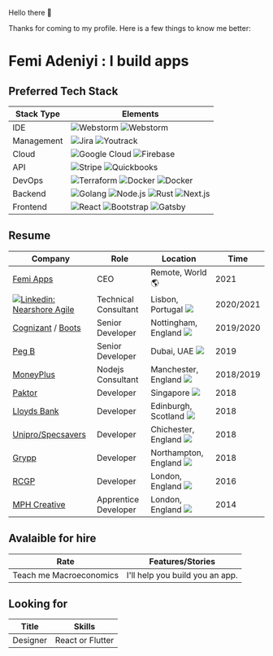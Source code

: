 Hello there 👋

Thanks for coming to my profile.  Here is a few things to know me better:

# Femi Adeniyi : I build apps


## Preferred Tech Stack

| Stack Type | Elements |
| ---------- | -------- |
| IDE |  ![Webstorm](https://img.shields.io/badge/-Webstorm-black?style=flat-square&logo=webstorm&logoColor=white) ![Webstorm](https://img.shields.io/badge/-Intelli%20J-black?style=flat-square&logo=intellij-idea&logoColor=white)  |
| Management |  ![Jira](https://img.shields.io/badge/-Jira-0052CC?style=flat-square&logo=jira-software&logoColor=white) ![Youtrack](https://img.shields.io/badge/-Youtrack-black?style=flat-square&logo=jetbrains&logoColor=white)  |
| Cloud |  ![Google Cloud](https://img.shields.io/badge/-Google%20Cloud-blue?style=flat-square&logo=google-cloud&logoColor=white)  ![Firebase](https://img.shields.io/badge/-Firebase-FFCA28?style=flat-square&logo=firebase&logoColor=black) |
| API |  ![Stripe](https://img.shields.io/badge/-Stripe-008CDD?style=flat-square&logo=stripe&logoColor=white) ![Quickbooks](https://img.shields.io/badge/-Quickbooks-2CA01C?style=flat-square&logo=quickbooks&logoColor=white)
| DevOps |  ![Terraform](https://img.shields.io/badge/-Terraform-623CE4?style=flat-square&logo=terraform&logoColor=white)  ![Docker](https://img.shields.io/badge/-Docker-2496ED?style=flat-square&logo=docker&logoColor=white) ![Docker](https://img.shields.io/badge/-SonarCloud-F3702A?style=flat-square&logo=sonarcloud&logoColor=white) |
| Backend |  ![Golang](https://img.shields.io/badge/-Golang-00ADD8?style=flat-square&logo=go&logoColor=white)  ![Node.js](https://img.shields.io/badge/-Node.js-339933?style=flat-square&logo=node.js&logoColor=white)  ![Rust](https://img.shields.io/badge/-Rust-000?style=flat-square&logo=rust&logoColor=white) ![Next.js](https://img.shields.io/badge/-Next.js-000?style=flat-square&logo=next.js&logoColor=white) |
| Frontend |  ![React](https://img.shields.io/badge/-React-61DAFB?style=flat-square&logo=react&logoColor=white) ![Bootstrap](https://img.shields.io/badge/-Bootstrap-7952B3?style=flat-square&logo=bootstrap&logoColor=white) ![Gatsby](https://img.shields.io/badge/-Gatsby-663399?style=flat-square&logo=gatsby&logoColor=white) |

## Resume

| Company | Role | Location | Time |
| --- | ------------ | ----------- | ---------- |
| [Femi Apps](http://github.com/femiadeniyi) | CEO | Remote, World 🌎 | 2021 |
| [![Linkedin: Nearshore Agile](https://img.shields.io/badge/-Nearshore%20Agile-white?style=flat-square&logo=data%3Aimage%2Fpng%3Bbase64%2CiVBORw0KGgoAAAANSUhEUgAAACAAAAAgCAYAAABzenr0AAADo0lEQVRYw62XXWgUVxTHfzO7ZqbmY2PYgiVKiC9uzJZKraXry1VWAravhborBU1Y2tJiq4GWiotSKpSSB0FrDQHf0oZioYRAU1qUCxGqD32Q0hZMAlp9SbdpoGRds%207cPsy47ufsnTQHLsvce87%2F%2FOfcc3bOMQggQgiAXcBbwGtAAfgGuALcl1IGgQPACOB4G3DBc7ypRiXvkchKKVc2lIAQoh04BZwE7Bbq%2FwAfA1eklMX%2FRUAIEQJeB84DW4O8FfA77jXNSSlVIAJeuF8EJrzfxoaGgVK%202A7wPfAucLdZfpg1zqPAV8AtP%20cAIyMjWJblp2Li5ssfwGdCiGd8CQghdgO%2FASkg1CrGuwYGOHvmLKZptlK1gY%20AX4QQdVdpes6fA64Bz7ZCq5TEvgTDw8O66jHgmhCiKpFNIYQBXAa26CKFQk8DlE6n2fvSXl3TAeDD2ggMAod0ESzL4mAy%20RTANDmdPU1nZ6cuxHtCiHLymLjlsknXOpVKEY1Gq%2FYikQgnT5zQhYgCOyoJvKpr2dvbSzqdbni2%2F8AB4vG4DowBbK8ksFnHKhQKkc1maWtra4xqGIyOjupUBUC4koCWpFMpYrGYr05%2Ffz%20JREIXUp%2FA8%2FE4R48d0wLMZDK6UdAj0NPTw6fnzlWVnp%2F09fUR27lzYwjYts3Y2BiRSEQb0DAM0keOaOuH%2FYDeP36cjo4OlpaWqs7y%20TwrKyt1%205VRsG2bQqGwfgLhcJi79%205x%2F8GDurPN7e0sLC6ysLjYFHhoaIjp6en1E7Btm0wmo333tTJ%20eVxLLww8bHSQz%20eZmJggmUzS3d1d%2FvY7pRIKcBwHlMLx9pVSOI6DUopcLsfVb6%2F6%20S1VEpgF3qnTKJWYmppiZmaGw28cboChGj4Vi0UmJycplUo0EQX8%20eTBBMaBx820V1dXmbsxR6HwsGYVqtYjb%2F0wO%20vnHGAZKCdPGLgN%2FEiTL6JSivn5eYrFIvHBQd%2F7%2FPnmTf7K5WghX%20K284DXEwohtgG%2FAk0L3rIsurq6fJGXl5dbvf0d4AUpZTnvyk2pEOJl3HzQbkwCygIgpJRVdV3%20J5RS3sLtWL7D7Wg3StZwB5rdtc6rIlARCQN4BbctH2wJ31wUcB14G7jTrC33G0zCwJvA57hdTBBZwC3tnwIPJg2IdAGfeIBtLdT%2FBc4AX0gp13SYBhlOdwCXgIPUzw2PgEncjvfvIFOyFoEKIgawB%2FgAd%20pZA74GLgLz6xnP%2FwP%20yykoEEWIqAAAAABJRU5ErkJggg%3D%3D%0A&logoColor=white&link=https://www.linkedin.com/in/nearshore-agile)](https://www.nearshoreagile.co.uk/)| Technical Consultant | Lisbon, Portugal ![](https://flagcdn.com/16x12/pt.png)  | 2020/2021 |
| [Cognizant](https://cognizant.com) / [Boots](https://boots.jobs) | Senior Developer | Nottingham, England ![](https://flagcdn.com/16x12/gb-eng.png)  | 2019/2020 |
| [Peg B](https://pegb.tech) | Senior Developer | Dubai, UAE ![](https://flagcdn.com/16x12/ae.png)  | 2019 |
| [MoneyPlus](https://moneyplusgroup.com) | Nodejs Consultant | Manchester, England ![](https://flagcdn.com/16x12/gb-eng.png)  | 2018/2019 |
| [Paktor](http://gopaktor.com) | Developer | Singapore ![](https://flagcdn.com/16x12/sg.png)  | 2018 |
| [Lloyds Bank](https://www.google.com/search?q=lloyds+bank&oq=lloyds+bank&aqs=chrome..69i57j46i199i291i433j0i433i457j69i60l2j69i65l2j69i60.2519j0j9&sourceid=chrome&ie=UTF-8) | Developer | Edinburgh, Scotland ![](https://flagcdn.com/16x12/gb-sct.png)  | 2018 |
| [Unipro/Specsavers](https://www.unipro.io/case-studies/specsavers) | Developer | Chichester, England ![](https://flagcdn.com/16x12/gb-eng.png)  | 2018 |
| [Grypp](https://www.google.com/search?q=grypp&oq=grypp&aqs=chrome..69i57j0i10i433j46i10i175i199j0i10l4j46i10i175i199l2j46i10.992j0j4&sourceid=chrome&ie=UTF-8)  | Developer | Northampton, England ![](https://flagcdn.com/16x12/gb-eng.png)  | 2018 |
| [RCGP](https://www.google.com/search?q=rcgp&oq=rcgp&aqs=chrome..69i57j0l4j0i10j0l4.2159j0j9&sourceid=chrome&ie=UTF-8) | Developer | London, England ![](https://flagcdn.com/16x12/gb-eng.png)  | 2016 |
| [MPH Creative](https://www.google.com/search?q=mph+creative&oq=mph+creative&aqs=chrome..69i57j0i22i30j69i60.4378j0j4&sourceid=chrome&ie=UTF-8) | Apprentice Developer | London,  England ![](https://flagcdn.com/16x12/gb-eng.png)  | 2014 |



## Avalaible for hire
| Rate | Features/Stories |
| --- | ------------ | 
| Teach me Macroeconomics | I'll help you build you an app. | 3 | 2020/2021 |


## Looking for 
| Title | Skills |
|--- | --- |
| Designer | React or Flutter |


